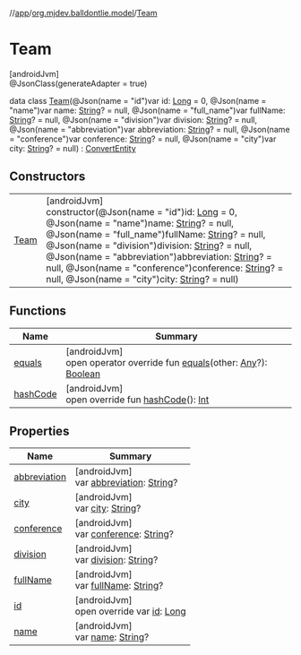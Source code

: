 //[app](../../../index.md)/[org.mjdev.balldontlie.model](../index.md)/[Team](index.md)

# Team

[androidJvm]\
@JsonClass(generateAdapter = true)

data class [Team](index.md)(@Json(name = &quot;id&quot;)var id: [Long](https://kotlinlang.org/api/latest/jvm/stdlib/kotlin/-long/index.html) = 0, @Json(name = &quot;name&quot;)var name: [String](https://kotlinlang.org/api/latest/jvm/stdlib/kotlin/-string/index.html)? = null, @Json(name = &quot;full_name&quot;)var fullName: [String](https://kotlinlang.org/api/latest/jvm/stdlib/kotlin/-string/index.html)? = null, @Json(name = &quot;division&quot;)var division: [String](https://kotlinlang.org/api/latest/jvm/stdlib/kotlin/-string/index.html)? = null, @Json(name = &quot;abbreviation&quot;)var abbreviation: [String](https://kotlinlang.org/api/latest/jvm/stdlib/kotlin/-string/index.html)? = null, @Json(name = &quot;conference&quot;)var conference: [String](https://kotlinlang.org/api/latest/jvm/stdlib/kotlin/-string/index.html)? = null, @Json(name = &quot;city&quot;)var city: [String](https://kotlinlang.org/api/latest/jvm/stdlib/kotlin/-string/index.html)? = null) : [ConvertEntity](../../org.mjdev.balldontlie.model.convert/-convert-entity/index.md)

## Constructors

| | |
|---|---|
| [Team](-team.md) | [androidJvm]<br>constructor(@Json(name = &quot;id&quot;)id: [Long](https://kotlinlang.org/api/latest/jvm/stdlib/kotlin/-long/index.html) = 0, @Json(name = &quot;name&quot;)name: [String](https://kotlinlang.org/api/latest/jvm/stdlib/kotlin/-string/index.html)? = null, @Json(name = &quot;full_name&quot;)fullName: [String](https://kotlinlang.org/api/latest/jvm/stdlib/kotlin/-string/index.html)? = null, @Json(name = &quot;division&quot;)division: [String](https://kotlinlang.org/api/latest/jvm/stdlib/kotlin/-string/index.html)? = null, @Json(name = &quot;abbreviation&quot;)abbreviation: [String](https://kotlinlang.org/api/latest/jvm/stdlib/kotlin/-string/index.html)? = null, @Json(name = &quot;conference&quot;)conference: [String](https://kotlinlang.org/api/latest/jvm/stdlib/kotlin/-string/index.html)? = null, @Json(name = &quot;city&quot;)city: [String](https://kotlinlang.org/api/latest/jvm/stdlib/kotlin/-string/index.html)? = null) |

## Functions

| Name | Summary |
|---|---|
| [equals](equals.md) | [androidJvm]<br>open operator override fun [equals](equals.md)(other: [Any](https://kotlinlang.org/api/latest/jvm/stdlib/kotlin/-any/index.html)?): [Boolean](https://kotlinlang.org/api/latest/jvm/stdlib/kotlin/-boolean/index.html) |
| [hashCode](hash-code.md) | [androidJvm]<br>open override fun [hashCode](hash-code.md)(): [Int](https://kotlinlang.org/api/latest/jvm/stdlib/kotlin/-int/index.html) |

## Properties

| Name | Summary |
|---|---|
| [abbreviation](abbreviation.md) | [androidJvm]<br>var [abbreviation](abbreviation.md): [String](https://kotlinlang.org/api/latest/jvm/stdlib/kotlin/-string/index.html)? |
| [city](city.md) | [androidJvm]<br>var [city](city.md): [String](https://kotlinlang.org/api/latest/jvm/stdlib/kotlin/-string/index.html)? |
| [conference](conference.md) | [androidJvm]<br>var [conference](conference.md): [String](https://kotlinlang.org/api/latest/jvm/stdlib/kotlin/-string/index.html)? |
| [division](division.md) | [androidJvm]<br>var [division](division.md): [String](https://kotlinlang.org/api/latest/jvm/stdlib/kotlin/-string/index.html)? |
| [fullName](full-name.md) | [androidJvm]<br>var [fullName](full-name.md): [String](https://kotlinlang.org/api/latest/jvm/stdlib/kotlin/-string/index.html)? |
| [id](id.md) | [androidJvm]<br>open override var [id](id.md): [Long](https://kotlinlang.org/api/latest/jvm/stdlib/kotlin/-long/index.html) |
| [name](name.md) | [androidJvm]<br>var [name](name.md): [String](https://kotlinlang.org/api/latest/jvm/stdlib/kotlin/-string/index.html)? |
